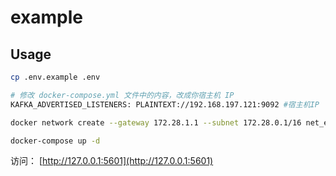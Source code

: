 # example

## Usage

```bash
cp .env.example .env

# 修改 docker-compose.yml 文件中的内容，改成你宿主机 IP
KAFKA_ADVERTISED_LISTENERS: PLAINTEXT://192.168.197.121:9092 #宿主机IP

docker network create --gateway 172.28.1.1 --subnet 172.28.0.1/16 net_elk

docker-compose up -d
```

访问： [http://127.0.0.1:5601](http://127.0.0.1:5601)
